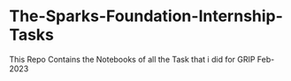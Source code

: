 # The-Sparks-Foundation-Internship-Tasks
This Repo Contains the Notebooks of all the Task that i did for GRIP Feb-2023 
